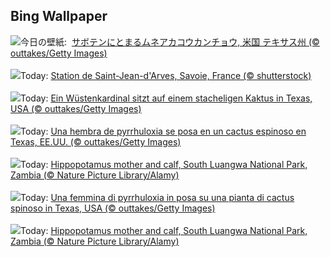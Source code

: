 ## Bing Wallpaper
![](https://www.bing.com/th?id=OHR.BackyardBird_JA-JP7123530976_UHD.jpg&w=1000)今日の壁紙: &nbsp;[サボテンにとまるムネアカコウカンチョウ, 米国 テキサス州 (© outtakes/Getty Images)](https://www.bing.com/th?id=OHR.BackyardBird_JA-JP7123530976_UHD.jpg)
<br><br/>
![](https://www.bing.com/th?id=OHR.SkiResort_FR-FR5956789786_UHD.jpg&w=1000)Today: [Station de Saint-Jean-d'Arves, Savoie, France (© shutterstock)](https://www.bing.com/th?id=OHR.SkiResort_FR-FR5956789786_UHD.jpg)
<br><br/>
![](https://www.bing.com/th?id=OHR.BackyardBird_DE-DE3770277310_UHD.jpg&w=1000)Today: [Ein Wüstenkardinal sitzt auf einem stacheligen Kaktus in Texas, USA (© outtakes/Getty Images)](https://www.bing.com/th?id=OHR.BackyardBird_DE-DE3770277310_UHD.jpg)
<br><br/>
![](https://www.bing.com/th?id=OHR.BackyardBird_ES-ES5058549868_UHD.jpg&w=1000)Today: [Una hembra de pyrrhuloxia se posa en un cactus espinoso en Texas, EE.UU. (© outtakes/Getty Images)](https://www.bing.com/th?id=OHR.BackyardBird_ES-ES5058549868_UHD.jpg)
<br><br/>
![](https://www.bing.com/th?id=OHR.HippopotamusDay_EN-GB3159174291_UHD.jpg&w=1000)Today: [Hippopotamus mother and calf, South Luangwa National Park, Zambia (© Nature Picture Library/Alamy)](https://www.bing.com/th?id=OHR.HippopotamusDay_EN-GB3159174291_UHD.jpg)
<br><br/>
![](https://www.bing.com/th?id=OHR.BackyardBird_IT-IT6515911686_UHD.jpg&w=1000)Today: [Una femmina di pyrrhuloxia in posa su una pianta di cactus spinoso in Texas, USA (© outtakes/Getty Images)](https://www.bing.com/th?id=OHR.BackyardBird_IT-IT6515911686_UHD.jpg)
<br><br/>
![](https://www.bing.com/th?id=OHR.HippopotamusDay_PT-BR4524933452_UHD.jpg&w=1000)Today: [Hippopotamus mother and calf, South Luangwa National Park, Zambia (© Nature Picture Library/Alamy)](https://www.bing.com/th?id=OHR.HippopotamusDay_PT-BR4524933452_UHD.jpg)
<br><br/>
